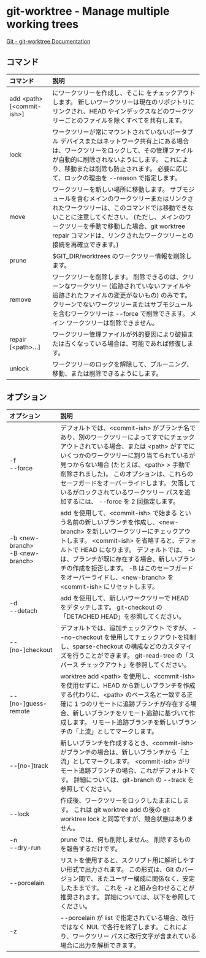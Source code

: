 # git-worktree - Manage multiple working trees

[Git - git-worktree Documentation](https://git-scm.com/docs/git-worktree)

## コマンド

|コマンド|説明|
|:--|:--|
|add \<path> [\<commit-ish>]|<path> にワークツリーを作成し、そこに <commit-ish> をチェックアウトします。 新しいワークツリーは現在のリポジトリにリンクされ、HEAD やインデックスなどのワークツリーごとのファイルを除くすべてを共有します。|
|lock|ワークツリーが常にマウントされていないポータブル デバイスまたはネットワーク共有上にある場合は、ワークツリーをロックして、その管理ファイルが自動的に削除されないようにします。 これにより、移動または削除も防止されます。 必要に応じて、ロックの理由を --reason で指定します。|
|move|ワークツリーを新しい場所に移動します。 サブモジュールを含むメインのワークツリーまたはリンクされたワークツリーは、このコマンドでは移動できないことに注意してください。 (ただし、メインのワークツリーを手動で移動した場合、git worktree repair コマンドは、リンクされたワークツリーとの接続を再確立できます。)|
|prune|$GIT_DIR/worktrees のワークツリー情報を削除します。|
|remove|ワークツリーを削除します。 削除できるのは、クリーンなワークツリー (追跡されていないファイルや追跡されたファイルの変更がないもの) のみです。 クリーンでないワークツリーまたはサブモジュールを含むワークツリーは --force で削除できます。 メイン ワークツリーは削除できません。|
|repair [\<path>…​]|ワークツリー管理ファイルが外的要因により破損または古くなっている場合は、可能であれば修復します。|
|unlock|ワークツリーのロックを解除して、プルーニング、移動、または削除できるようにします。|

## オプション

|オプション|説明|
|:--|:--|
|-f<br>--force|デフォルトでは、\<commit-ish> がブランチ名であり、別のワークツリーによってすでにチェックアウトされている場合、または \<path> がすでにいくつかのワークツリーに割り当てられているが見つからない場合 (たとえば、\<path> > 手動で削除されました)。 このオプションは、これらのセーフガードをオーバーライドします。 欠落しているがロックされているワークツリー パスを追加するには、 --force を 2 回指定します。|
|-b \<new-branch><br>-B \<new-branch>|add を使用して、\<commit-ish> で始まる <new-branch> という名前の新しいブランチを作成し、\<new-branch> を新しいワークツリーにチェックアウトします。 \<commit-ish> を省略すると、デフォルトで HEAD になります。 デフォルトでは、 -b は、ブランチが既に存在する場合、新しいブランチの作成を拒否します。 -B はこのセーフガードをオーバーライドし、\<new-branch> を \<commit-ish> にリセットします。|
|-d<br>--detach|add を使用して、新しいワークツリーで HEAD をデタッチします。 git-checkout の「DETACHED HEAD」を参照してください。|
|--[no-]checkout|デフォルトでは、追加チェックアウト <commit-ish> ですが、 --no-checkout を使用してチェックアウトを抑制し、sparse-checkout の構成などのカスタマイズを行うことができます。 git-read-tree の「スパース チェックアウト」を参照してください。|
|--[no-]guess-remote|worktree add \<path> を使用し、\<commit-ish> を使用せずに、HEAD から新しいブランチを作成する代わりに、\<path> のベース名と一致する正確に 1 つのリモートに追跡ブランチが存在する場合、新しいブランチをリモート追跡に基づいて作成します。 リモート追跡ブランチを新しいブランチの「上流」としてマークします。|
|--[no-]track|新しいブランチを作成するとき、\<commit-ish> がブランチの場合は、新しいブランチから「上流」としてマークします。 \<commit-ish> がリモート追跡ブランチの場合、これがデフォルトです。 詳細については、git-branch の --track を参照してください。|
|--lock|作成後、ワークツリーをロックしたままにします。 これは git worktree add の後の git worktree lock と同等ですが、競合状態はありません。|
|-n<br>--dry-run|prune では、何も削除しません。 削除するものを報告するだけです。|
|--porcelain|リストを使用すると、スクリプト用に解析しやすい形式で出力されます。 この形式は、Git のバージョン間で、またユーザー構成に関係なく、安定したままです。 これを -z と組み合わせることが推奨されます。 詳細については、以下を参照してください。|
|-z|--porcelain が list で指定されている場合、改行ではなく NUL で各行を終了します。 これにより、ワークツリー パスに改行文字が含まれている場合に出力を解析できます。|
